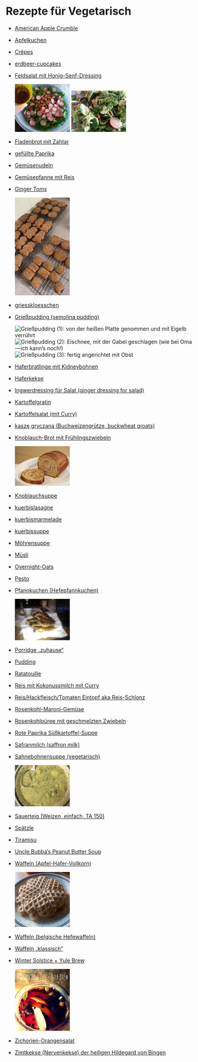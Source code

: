 Rezepte für Vegetarisch
=====================

* [American Apple Crumble](American-Apple-Crumble.md)
* [Apfelkuchen](Apfelkuchen.txt)
* [Crêpes](Crepes.md)
* [erdbeer-cupcakes](erdbeer-cupcakes.md)
* [Feldsalat mit Honig-Senf-Dressing](Feldsalat.txt)

  <img src="../../pics/Feldsalat.1.jpg" width="30%" alt="Feldsalat (1): Salat vor Zugabe des Dressings (das war zu wenig, ich mußte noch etwas Dressing nachmachen)" title="Feldsalat (1):&#10;Salat vor Zugabe des Dressings&#10;(das war zu wenig, ich mußte noch&#10;etwas Dressing nachmachen)" />
  <img src="../../pics/Feldsalat.2.jpg" width="30%" alt="Feldsalat (2): Salat mit Dressing vermischt" title="Feldsalat (2):&#10;Salat mit Dressing vermischt" />
* [Fladenbrot mit Zahtar](Fladenbrot-mit-Zahtar.txt)
* [gefüllte Paprika](gefuellte_paprika.md)
* [Gemüsenudeln](Gemuesenudeln.md)
* [Gemüsepfanne mit Reis](Gemüsepfanne+Reis.md)
* [Ginger Toms](GingerToms.md)

  <img src="../../pics/GingerToms.jpg" width="30%" alt="GingerToms: Isle of Wight Ginger Toms: a thick and soft gingerbread, made with real ginger" title="GingerToms:&#10;Isle of Wight Ginger Toms: a thick and soft gingerbread, made with real ginger" />
* [griesskloesschen](griesskloesschen.md)
* [Grießpudding (semolina pudding)](Grießpudding.txt)

  <img src="../../pics/Grie%C3%9Fpudding.1.jpg" width="30%" alt="Grießpudding (1): von der heißen Platte genommen und mit Eigelb verrührt" title="Grießpudding (1):&#10;von der heißen Platte genommen und mit Eigelb verrührt" />
  <img src="../../pics/Grie%C3%9Fpudding.2.jpg" width="30%" alt="Grießpudding (2): Eischnee, mit der Gabel geschlagen (wie bei Oma — ich kann’s noch!)" title="Grießpudding (2):&#10;Eischnee, mit der Gabel geschlagen&#10;(wie bei Oma — ich kann’s noch!)" />
  <img src="../../pics/Grie%C3%9Fpudding.3.jpg" width="30%" alt="Grießpudding (3): fertig angerichtet mit Obst" title="Grießpudding (3):&#10;fertig angerichtet mit Obst" />
* [Haferbratlinge mit Kidneybohnen](Haferbratlinge.txt)
* [Haferkekse](Haferkekse.txt)
* [Ingwerdressing für Salat (ginger dressing for salad)](Ingwerdressing.txt)
* [Kartoffelgratin](Kartoffelgratin.md)
* [Kartoffelsalat (mit Curry)](Kartoffelsalat.md)
* [kaszę gryczaną (Buchweizengrütze, buckwheat groats)](kaszę_gryczaną.txt)
* [Knoblauch-Brot mit Frühlingszwiebeln](Knoblauchbrot.txt)

  <img src="../../pics/Knoblauchbrot.jpg" width="30%" alt="Knoblauchbrot" title="Knoblauchbrot" />
* [Knoblauchsuppe](Knoblauchsuppe.txt)
* [kuerbislasagne](kuerbislasagne.md)
* [kuerbismarmelade](kuerbismarmelade.md)
* [kuerbissuppe](kuerbissuppe.md)
* [Möhrensuppe](Moehrensuppe.md)
* [Müsli](muesli.md)
* [Overnight-Oats](Overnight-Oats.txt)
* [Pesto](pesto.md)
* [Pfannkuchen (Hefepfannkuchen)](Pfannkuchen.htm)

  <img src="../../pics/Pfannkuchen.jpg" width="30%" alt="Pfannkuchen: Pannekōche, eßbereit" title="Pfannkuchen:&#10;Pannekōche, eßbereit" />
* [Porridge „zuhause“](Porridge.txt)
* [Pudding](pudding.md)
* [Ratatouille](Ratatouille.txt)
* [Reis mit Kokonussmilch mit Curry](reis_kokosnussmilch_curry.md)
* [Reis/Hackfleisch/Tomaten Eintopf aka Reis-Schlonz](reis_hackfleisch_tomaten_eintopf.md)
* [Rosenkohl-Maroni-Gemüse](Rosenkohlmaroni.txt)
* [Rosenkohlpüree mit geschmelzten Zwiebeln](Rosenkohlpüree.txt)
* [Rote Paprika Süßkartoffel-Suppe](Suesskartoffelsuppe.md)
* [Safranmilch (saffron milk)](Safranmilch.txt)
* [Sahnebohnensuppe (vegetarisch)](Sahnebohnensuppe.txt)

  <img src="../../pics/Sahnebohnensuppe.jpg" width="30%" alt="Sahnebohnensuppe" title="Sahnebohnensuppe" />
* [Sauerteig (Weizen, einfach, TA 150)](Sauerteig.txt)
* [Spätzle](Spaetzle.md)
* [Tiramisu](tiramisu.md)
* [Uncle Bubba’s Peanut Butter Soup](groundnut_stew.txt)
* [Waffeln (Apfel-Hafer-Vollkorn)](Waffeln_Apfel-Hafer-Vollkorn.md)

  <img src="../../pics/Waffeln_Apfel-Hafer-Vollkorn.jpg" width="30%" alt="Waffeln_Apfel-Hafer-Vollkorn" title="Waffeln_Apfel-Hafer-Vollkorn" />
* [Waffeln (belgische Hefewaffeln)](hefewaffeln.md)
* [Waffeln „klassisch“](waffeln.md)
* [Winter Solstice + Yule Brew](Solstice+Yule_Brew.txt)

  <img src="../../pics/Solstice%2BYule_Brew.jpg" width="30%" alt="Solstice+Yule_Brew" title="Solstice+Yule_Brew" />
* [Zichorien-Orangensalat](Zichorien-Orangensalat.txt)
* [Zimtkekse (Nervenkekse) der heiligen Hildegard von Bingen](Zimtkekse.txt)
